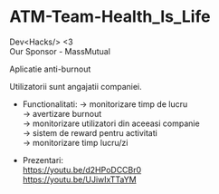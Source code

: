 # ATM-Team-Health_Is_Life
Dev&lt;Hacks/> &lt;3  
Our Sponsor - MassMutual  


Aplicatie anti-burnout

Utilizatorii sunt angajatii companiei.

- Functionalitati:
    -> monitorizare timp de lucru  
    -> avertizare burnout  
    -> monitorizare utilizatori din aceeasi companie  
    -> sistem de reward pentru activitati  
    -> monitorizare timp lucru/zi  
    
 - Prezentari:  
https://youtu.be/d2HPoDCCBr0  
https://youtu.be/UJiwIxTTaYM  
